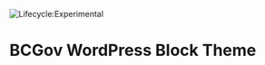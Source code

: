 ![Lifecycle:Experimental](https://img.shields.io/badge/Lifecycle-Experimental-339999)

# BCGov WordPress Block Theme
